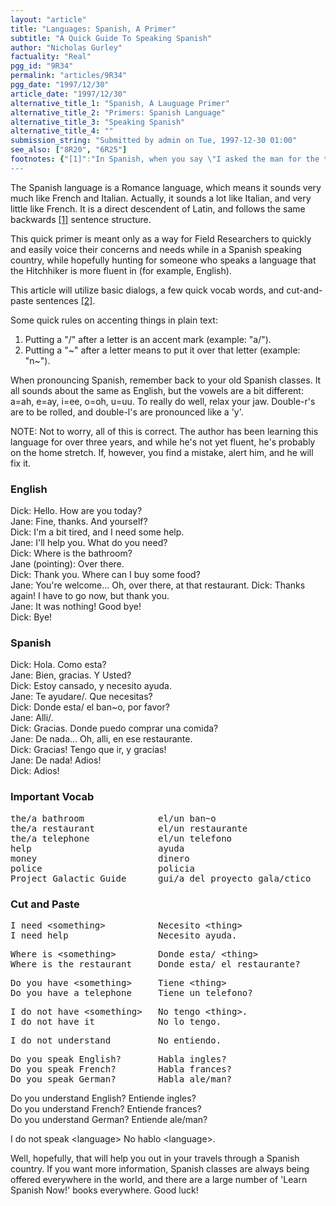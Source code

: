 ```yaml
---
layout: "article"
title: "Languages: Spanish, A Primer"
subtitle: "A Quick Guide To Speaking Spanish"
author: "Nicholas Gurley"
factuality: "Real"
pgg_id: "9R34"
permalink: "articles/9R34"
pgg_date: "1997/12/30"
article_date: "1997/12/30"
alternative_title_1: "Spanish, A Lauguage Primer"
alternative_title_2: "Primers: Spanish Language"
alternative_title_3: "Speaking Spanish"
alternative_title_4: ""
submission_string: "Submitted by admin on Tue, 1997-12-30 01:00"
see_also: ["8R20", "6R25"]
footnotes: {"[1]":"In Spanish, when you say \"I asked the man for the telephone\", it is effectively set up like this: \"Him I asked the phone the man.\" Needless to say, it takes some getting used to.","[2]":"A cut and paste sentence is just that: it offers a quick way for tourists to put together strange, useless sentences that make native speakers laugh! Yet, if done the right way, hopefully, you can get your point across with the minimum of muss and fuss."}
---
```

<div>
<p>The Spanish language is a Romance language, which means it sounds very much like French and Italian. Actually, it sounds a lot like Italian, and very little like French. It is a direct descendent of Latin, and follows the same backwards <a href="#footnotes.1" class="footnote-link">[1]</a> sentence structure.</p>
<p>This quick primer is meant only as a way for Field Researchers to quickly and easily voice their concerns and needs while in a Spanish speaking country, while hopefully hunting for someone who speaks a language that the Hitchhiker is more fluent in (for example, English).</p>
<p>This article will utilize basic dialogs, a few quick vocab words, and cut-and-paste sentences <a href="#footnotes.2" class="footnote-link">[2]</a>.</p>
<p>Some quick rules on accenting things in plain text:</p>
<ol>
<li value="1">Putting a "/" after a letter is an accent mark (example: "a/").</li>
<li value="2">Putting a "~" after a letter means to put it over that letter (example: "n~").</li>
</ol>
<p>When pronouncing Spanish, remember back to your old Spanish classes. It all sounds about the same as English, but the vowels are a bit different: a=ah, e=ay, i=ee, o=oh, u=uu. To really do well, relax your jaw. Double-r's are to be rolled, and double-l's are pronounced like a 'y'.</p>
<p>NOTE: Not to worry, all of this is correct. The author has been learning this language for over three years, and while he's not yet fluent, he's probably on the home stretch. If, however, you find a mistake, alert him, and he will fix it.</p>
<h3>English</h3>
<p>Dick: Hello. How are you today?<br>
Jane: Fine, thanks. And yourself?<br>
Dick: I'm a bit tired, and I need some help.<br>
Jane: I'll help you. What do you need?<br>
Dick: Where is the bathroom?<br>
Jane (pointing): Over there.<br>
Dick: Thank you. Where can I buy some food?<br>
Jane: You're welcome... Oh, over there, at that restaurant. Dick: Thanks again! I have to go now, but thank you.<br>
Jane: It was nothing! Good bye!<br>
Dick: Bye!</p>
<h3>Spanish</h3>
<p>Dick: Hola. Como esta?<br>
Jane: Bien, gracias. Y Usted?<br>
Dick: Estoy cansado, y necesito ayuda.<br>
Jane: Te ayudare/. Que necesitas?<br>
Dick: Donde esta/ el ban~o, por favor?<br>
Jane: Alli/.<br>
Dick: Gracias. Donde puedo comprar una comida?<br>
Jane: De nada... Oh, alli, en ese restaurante.<br>
Dick: Gracias! Tengo que ir, y gracias!<br>
Jane: De nada! Adios!<br>
Dick: Adios!</p>
<h3>Important Vocab</h3>
<pre>
the/a bathroom              el/un ban~o
the/a restaurant            el/un restaurante
the/a telephone             el/un telefono
help                        ayuda
money                       dinero
police                      policia
Project Galactic Guide      gui/a del proyecto gala/ctico
</pre>
<h3>Cut and Paste</h3>
<pre>
I need &lt;something&gt;          Necesito &lt;thing&gt;
I need help                 Necesito ayuda.
</pre>
<pre>
Where is &lt;something&gt;        Donde esta/ &lt;thing&gt;
Where is the restaurant     Donde esta/ el restaurante?
</pre>
<pre>
Do you have &lt;something&gt;     Tiene &lt;thing&gt;
Do you have a telephone     Tiene un telefono?
</pre>
<pre>
I do not have &lt;something&gt;   No tengo &lt;thing&gt;.
I do not have it            No lo tengo.
</pre>
<pre>
I do not understand         No entiendo.
</pre>
<pre>
Do you speak English?       Habla ingles?
Do you speak French?        Habla frances?
Do you speak German?        Habla ale/man?
</pre>
<p>Do you understand English? Entiende ingles?<br>
Do you understand French? Entiende frances?<br>
Do you understand German? Entiende ale/man?</p>
<p>I do not speak &lt;language&gt; No hablo &lt;language&gt;.</p>
<p>Well, hopefully, that will help you out in your travels through a Spanish country. If you want more information, Spanish classes are always being offered everywhere in the world, and there are a large number of 'Learn Spanish Now!' books everywhere. Good luck!</p>
</div>
